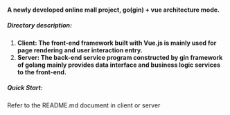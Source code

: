 #### A newly developed online mall project, go(gin) + vue architecture mode.

##### Directory description:

1. **Client: The front-end framework built with Vue.js is mainly used for page rendering and user interaction entry.**
2. **Server: The back-end service program constructed by gin framework of golang mainly provides data interface and business logic services to the front-end.**

##### Quick Start:

Refer to the README.md document in client or server

